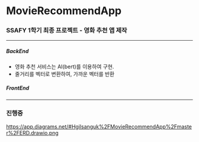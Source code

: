 # MovieRecommendApp

### SSAFY 1학기 최종 프로젝트 - 영화 추천 앱 제작
---
##### BackEnd
- 영화 추천 서비스는 AI(bert)를 이용하여 구현.
- 줄거리를 벡터로 변환하여, 가까운 벡터를 반환


##### FrontEnd

---------------
### 진행중
https://app.diagrams.net/#Hgilsanguk%2FMovieRecommendApp%2Fmaster%2FERD.drawio.png
